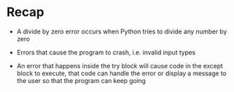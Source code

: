 # Recap

- A divide by zero error occurs when Python tries to divide any number by zero

- Errors that cause the program to crash, i.e. invalid input types

- An error that happens inside the try block will cause code in the except block to execute, that code can handle the error or display a message to the user so that the program can keep going
